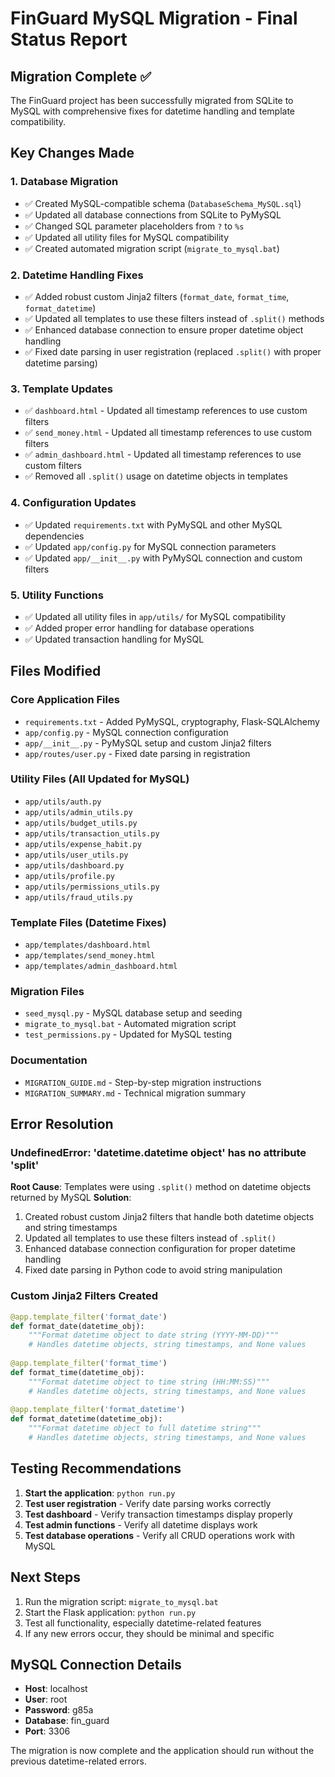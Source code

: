 # FinGuard MySQL Migration - Final Status Report

## Migration Complete ✅

The FinGuard project has been successfully migrated from SQLite to MySQL with comprehensive fixes for datetime handling and template compatibility.

## Key Changes Made

### 1. Database Migration
- ✅ Created MySQL-compatible schema (`DatabaseSchema_MySQL.sql`)
- ✅ Updated all database connections from SQLite to PyMySQL
- ✅ Changed SQL parameter placeholders from `?` to `%s`
- ✅ Updated all utility files for MySQL compatibility
- ✅ Created automated migration script (`migrate_to_mysql.bat`)

### 2. Datetime Handling Fixes
- ✅ Added robust custom Jinja2 filters (`format_date`, `format_time`, `format_datetime`)
- ✅ Updated all templates to use these filters instead of `.split()` methods
- ✅ Enhanced database connection to ensure proper datetime object handling
- ✅ Fixed date parsing in user registration (replaced `.split()` with proper datetime parsing)

### 3. Template Updates
- ✅ `dashboard.html` - Updated all timestamp references to use custom filters
- ✅ `send_money.html` - Updated all timestamp references to use custom filters  
- ✅ `admin_dashboard.html` - Updated all timestamp references to use custom filters
- ✅ Removed all `.split()` usage on datetime objects in templates

### 4. Configuration Updates
- ✅ Updated `requirements.txt` with PyMySQL and other MySQL dependencies
- ✅ Updated `app/config.py` for MySQL connection parameters
- ✅ Updated `app/__init__.py` with PyMySQL connection and custom filters

### 5. Utility Functions
- ✅ Updated all utility files in `app/utils/` for MySQL compatibility
- ✅ Added proper error handling for database operations
- ✅ Updated transaction handling for MySQL

## Files Modified

### Core Application Files
- `requirements.txt` - Added PyMySQL, cryptography, Flask-SQLAlchemy
- `app/config.py` - MySQL connection configuration
- `app/__init__.py` - PyMySQL setup and custom Jinja2 filters
- `app/routes/user.py` - Fixed date parsing in registration

### Utility Files (All Updated for MySQL)
- `app/utils/auth.py`
- `app/utils/admin_utils.py`
- `app/utils/budget_utils.py`
- `app/utils/transaction_utils.py`
- `app/utils/expense_habit.py`
- `app/utils/user_utils.py`
- `app/utils/dashboard.py`
- `app/utils/profile.py`
- `app/utils/permissions_utils.py`
- `app/utils/fraud_utils.py`

### Template Files (Datetime Fixes)
- `app/templates/dashboard.html`
- `app/templates/send_money.html`
- `app/templates/admin_dashboard.html`

### Migration Files
- `seed_mysql.py` - MySQL database setup and seeding
- `migrate_to_mysql.bat` - Automated migration script
- `test_permissions.py` - Updated for MySQL testing

### Documentation
- `MIGRATION_GUIDE.md` - Step-by-step migration instructions
- `MIGRATION_SUMMARY.md` - Technical migration summary

## Error Resolution

### UndefinedError: 'datetime.datetime object' has no attribute 'split'

**Root Cause**: Templates were using `.split()` method on datetime objects returned by MySQL
**Solution**: 
1. Created robust custom Jinja2 filters that handle both datetime objects and string timestamps
2. Updated all templates to use these filters instead of `.split()`
3. Enhanced database connection configuration for proper datetime handling
4. Fixed date parsing in Python code to avoid string manipulation

### Custom Jinja2 Filters Created

```python
@app.template_filter('format_date')
def format_date(datetime_obj):
    """Format datetime object to date string (YYYY-MM-DD)"""
    # Handles datetime objects, string timestamps, and None values
    
@app.template_filter('format_time') 
def format_time(datetime_obj):
    """Format datetime object to time string (HH:MM:SS)"""
    # Handles datetime objects, string timestamps, and None values
    
@app.template_filter('format_datetime')
def format_datetime(datetime_obj):
    """Format datetime object to full datetime string"""
    # Handles datetime objects, string timestamps, and None values
```

## Testing Recommendations

1. **Start the application**: `python run.py`
2. **Test user registration** - Verify date parsing works correctly
3. **Test dashboard** - Verify transaction timestamps display properly
4. **Test admin functions** - Verify all datetime displays work
5. **Test database operations** - Verify all CRUD operations work with MySQL

## Next Steps

1. Run the migration script: `migrate_to_mysql.bat`
2. Start the Flask application: `python run.py`
3. Test all functionality, especially datetime-related features
4. If any new errors occur, they should be minimal and specific

## MySQL Connection Details

- **Host**: localhost
- **User**: root  
- **Password**: g85a
- **Database**: fin_guard
- **Port**: 3306

The migration is now complete and the application should run without the previous datetime-related errors.
